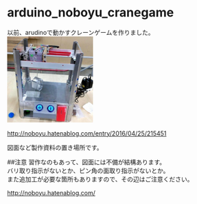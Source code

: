 # arduino_noboyu_cranegame

以前、arudinoで動かすクレーンゲームを作りました。  
<img src="https://github.com/mechanoboyu/arduino_noboyu_cranegame/blob/master/crane.jpg" width="200">

http://noboyu.hatenablog.com/entry/2016/04/25/215451


図面など製作資料の置き場所です。

##注意
習作なのもあって、図面には不備が結構あります。  
バリ取り指示がないとか、ピン角の面取り指示がないとか。  
また追加工が必要な箇所もありますので、その辺はご注意ください。

http://noboyu.hatenablog.com/
